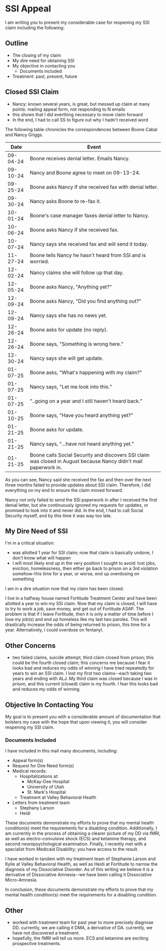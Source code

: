 # SSI Appeal

I am writing you to present my considerable case for reopening my SSI claim including the following:


## Outline

- The closing of my claim
- My dire need for obtaining SSI
- My objective in contacting you
  - Documents included
- Treatment: past, present, future


## Closed SSI Claim

- Nancy: known several years, is great, but messed up claim at many points: mailing appeal form, not responding to N emails
- this shows that I did everthing necessary to move claim forward
- In the end, I had to call SS to figure out why I hadn't received word

The following table chronicles the correspondences between Boone Cabal and Nancy Griggs.

| Date | Event |
|---|---|
| 09-04-24 | Boone receives denial letter. Emails Nancy. |
| 09-10-24 | Nancy and Boone agree to meet on 09-13-24. |
| 09-25-24 | Boone asks Nancy if she received fax with denial letter. |
| 09-30-24 | Nancy asks Boone to re-fax it. |
| 10-01-24 | Boone's case manager faxes denial letter to Nancy. |
| 10-06-24 | Boone asks Nancy if she received fax. |
| 10-07-24 | Nancy says she received fax and will send it today. |
| 11-27-24 | Boone tells Nancy he hasn't heard from SSI and is worried. |
| 12-02-24 | Nancy claims she will follow up that day. |
| 12-05-24 | Boone asks Nancy, "Anything yet?" |
| 12-09-24 | Boone asks Nancy, "Did you find anything out?" |
| 12-09-24 | Nancy says she has no news yet. |
| 12-26-24 | Boone asks for update (no reply). |
| 12-26-24 | Boone says, "Something is wrong here." |
| 12-30-24 | Nancy says she will get update. |
| 01-07-25 | Boone asks, "What's happening with my claim?" |
| 01-07-25 | Nancy says, "Let me look into this." |
| 01-07-25 | "..going on a year and I still haven't heard back." |
| 01-10-25 | Boone says, "Have you heard anything yet?" |
| 01-21-25 | Boone asks for update. |
| 01-21-25 | Nancy says, "...have not heard anything yet." |
| 01-21-25 | Boone calls Social Security and discovers SSI claim was closed in August because Nancy didn't mail paperwork in. |

As you can see, Nancy said she received the fax and then over the next three months failed to provide updates about SSI claim. Therefore, I did everything on my end to ensure the claim moved forward.

Nancy not only failed to send the SSI paperwork in after I received the first denial letter, but she continuously ignored my requests for updates, or promised to look into it and never did. In the end, I had to call Social Security myself, and by this time it was way too late.


## My Dire Need of SSI

I'm in a critical situation:
- was allotted 1 year for SSI claim; now that claim is basically undone, I don't know what will happen
- I will most likely end up in the very position I sought to avoid: lost jobs, eviction, homelessness, then either go back to prison on a 3rd violation somehow-this time for a year, or worse, end up overdosing on something

I am in a dire situation now that my claim has been closed.

I live in a halfway house named Fortitude Treatment Center and have been allotted a year to win my SSI claim. Now that my claim is closed, I will have to try to work a job, save money, and get out of Fortitude ASAP. The problem is that if I leave Fortitude, then it is only a matter of time before I lose my job(s) and end up homeless like my last two paroles. This will drastically increase the odds of being returned to prison, this time for a year. Alternatively, I could overdose on fentanyl.


## Other Concerns

- two failed claims, suicide attempt, third claim closed from prison; this could be the fourth closed claim; this concerns me because I fear  it looks bad and reduces my odds of winning
I have tried repeatedly for years to win an SSI claim. I lost my first two claims--each taking two years and ending with ALJ. My third claim was closed because I was in prison, and this current (closed) claim is my fourth. I fear this looks bad and reduces my odds of winning.

## Objective In Contacting You

My goal is to present you with a considerable amount of documentation that bolsters my case with the hope that upon viewing it, you will consider reopening my SSI claim.

### Documents Included

I have included in this mail many documents, including:
- Appeal form(s)
- Request for Dire Need form(s)
- Medical records:
  - Hospitalizations at:
    - McKay-Dee Hospital
    - University of Utah
    - St. Mark's Hospital
  - Treatment at Valley Behavioral Health
- Letters from treatment team
  - Stephany Larson
  - Heidi

These documents demonstrate my efforts to prove that my mental health condition(s) meet the requirements for a disabling condition. Additionally, I am currently in the process of obtaining a clearer picture of my DD via fMRI, as well as electro-convulsive shock (ECS) and ketamine therapy, and second neuropsychological examination. Finally, I recently met with a specialist from Medicaid Disability; you have access to the result. 

I have worked in tandem with my treatment team of Stephanie Larson and Kylie at Valley Behavioral Health, as well as Heidi at Fortitude to narrow the diagnosis of my Dissociative Disorder. As of this writing we believe it is a derivative of Dissociative Amnesia--we have been calling it Dissociative Micro-Amnesia.

In conclusion, these documents demonstrate my efforts to prove that my mental health condition(s) meet the requirements for a disabling condition. 

## Other

- worked with treatment team for past year to more precisely diagnose DD. currently, we are calling it DMA, a derivative of DA. currently, we have not discovered a treatment.
- hopefully, the fMRI will tell us more. ECS and ketamine are exciting prospective treatments.
